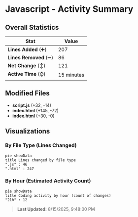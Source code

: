 # Javascript - Activity Summary 

## Overall Statistics

| Stat                   | Value                                                             |
| ---------------------- | ----------------------------------------------------------------- |
| **Lines Added** (➕)   | 207                                          |
| **Lines Removed** (➖) | 86                                        |
| **Net Change** (↕)    | 121                |
| **Active Time** (⌚)   | 15 minutes |


## Modified Files
- **script.js** (+32, -14)
- **index.html** (+145, -72)
- **index.html** (+30, -0)

## Visualizations

### By File Type (Lines Changed)

```mermaid
pie showData
title Lines changed by file type
".js" : 46
".html" : 247
```

### By Hour (Estimated Activity Count)

```mermaid
pie showData
title Coding activity by hour (count of changes)
"21h" : 12
```


> **Last Updated:** 8/15/2025, 9:48:00 PM